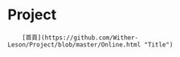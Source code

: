 # Project
<html>
<head></head>
<body>


        [首頁](https://github.com/Wither-Leson/Project/blob/master/Online.html "Title")
        
</body>
</html>
